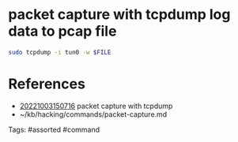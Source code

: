 # packet capture with tcpdump log data to pcap file
```bash
sudo tcpdump -i tun0 -w $FILE
```

# References
- [20221003150716](/zet/20221003150716/README.md) packet capture with tcpdump
- ~/kb/hacking/commands/packet-capture.md

Tags:
    #assorted #command
